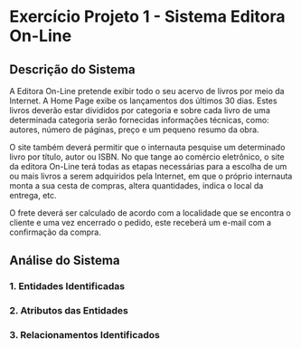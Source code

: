 # Exercício Projeto 1 - Sistema Editora On-Line

## Descrição do Sistema

A Editora On-Line pretende exibir todo o seu acervo de livros por meio da Internet. A Home Page exibe os lançamentos dos últimos 30 dias. Estes livros deverão estar divididos por categoria e sobre cada livro de uma determinada categoria serão fornecidas informações técnicas, como: autores, número de páginas, preço e um pequeno resumo da obra. 

O site também deverá permitir que o internauta pesquise um determinado livro por título, autor ou ISBN. No que tange ao comércio eletrônico, o site da editora On-Line terá todas as etapas necessárias para a escolha de um ou mais livros a serem adquiridos pela Internet, em que o próprio internauta monta a sua cesta de compras, altera quantidades, indica o local da entrega, etc. 

O frete deverá ser calculado de acordo com a localidade que se encontra o cliente e uma vez encerrado o pedido, este receberá um e-mail com a confirmação da compra.

## Análise do Sistema

### 1. Entidades Identificadas

### 2. Atributos das Entidades

### 3. Relacionamentos Identificados
